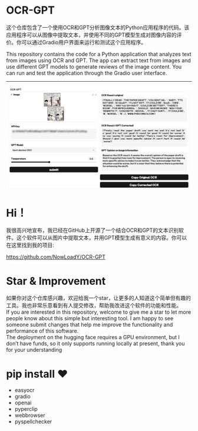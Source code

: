 # OCR-GPT

这个仓库包含了一个使用OCR和GPT分析图像文本的Python应用程序的代码。该应用程序可以从图像中提取文本，并使用不同的GPT模型生成对图像内容的评价。你可以通过Gradio用户界面来运行和测试这个应用程序。

This repository contains the code for a Python application that analyzes text from images using OCR and GPT. The app can extract text from images and use different GPT models to generate reviews of the image content. You can run and test the application through the Gradio user interface.

---

![](images/comic.png)

# Hi！

我很高兴地宣布，我已经在GitHub上开源了一个结合OCR和GPT的文本识别软件。这个软件可以从图片中提取文本，并用GPT模型生成有意义的内容。你可以在这里找到我的项目:

https://github.com/NowLoadY/OCR-GPT

# Star & Improvement

如果你对这个仓库感兴趣，欢迎给我一个star，让更多的人知道这个简单但有趣的工具。我也非常乐意看到有人提交修改，帮助我改进这个软件的功能和性能。  
If you are interested in this repository, welcome to give me a star to let more people know about this simple but interesting tool. I am happy to see someone submit changes that help me improve the functionality and performance of this software.  
The deployment on the hugging face requires a GPU environment, but I don’t have funds, so it only supports running locally at present, thank you for your understanding

# pip install ❤️
- easyocr
- gradio
- openai
- pyperclip
- webbrowser
- pyspellchecker

